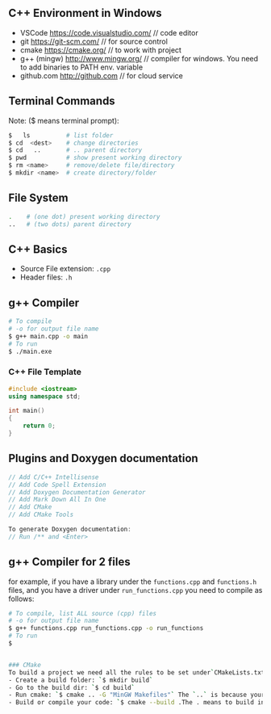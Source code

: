 
## C++ Environment in Windows
- VSCode  https://code.visualstudio.com/   // code editor
- git   https://git-scm.com/        // for source control
- cmake    https://cmake.org/     // to work with project
- g++ (mingw) http://www.mingw.org/  // compiler for windows. You need to add binaries to PATH env. variable
- github.com  http://github.com  // for cloud service

## Terminal Commands 
Note: ($ means terminal prompt):
```bash
$   ls          # list folder 
$ cd  <dest>  	# change directories
$ cd   ..		# .. parent directory 
$ pwd           # show present working directory
$ rm <name>     # remove/delete file/directory
$ mkdir <name>  # create directory/folder
```
## File System
``` bash
.    # (one dot) present working directory
..   # (two dots) parent directory
```
## C++ Basics
- Source File extension: `.cpp`
- Header files: `.h`

## g++ Compiler
```bash
# To compile
# -o for output file name
$ g++ main.cpp -o main
# To run
$ ./main.exe
```

### C++ File Template
```cpp
#include <iostream>
using namespace std;

int main()
{
    return 0;
}
```
## Plugins and Doxygen documentation
```cpp
// Add C/C++ Intellisense
// Add Code Spell Extension 
// Add Doxygen Documentation Generator
// Add Mark Down All In One
// Add CMake
// Add CMake Tools
```

```cpp
To generate Doxygen documentation: 
// Run /** and <Enter>
```

## g++ Compiler for 2 files
for example, if you have a library under the `functions.cpp` and `functions.h` files, and you have a driver under `run_functions.cpp` you need to compile as follows:
```bash
# To compile, list ALL source (cpp) files
# -o for output file name
$ g++ functions.cpp run_functions.cpp -o run_functions
# To run
$ 


### CMake
To build a project we need all the rules to be set under`CMakeLists.txt` file.
- Create a build folder: `$ mkdir build`
- Go to the build dir: `$ cd build`
- Run cmake: `$ cmake .. -G "MinGW Makefiles"` The `..` is because your CMakeLists.txt is one folder uo.
- Build or compile your code: `$ cmake --build .The . means to build in in pwd.`
